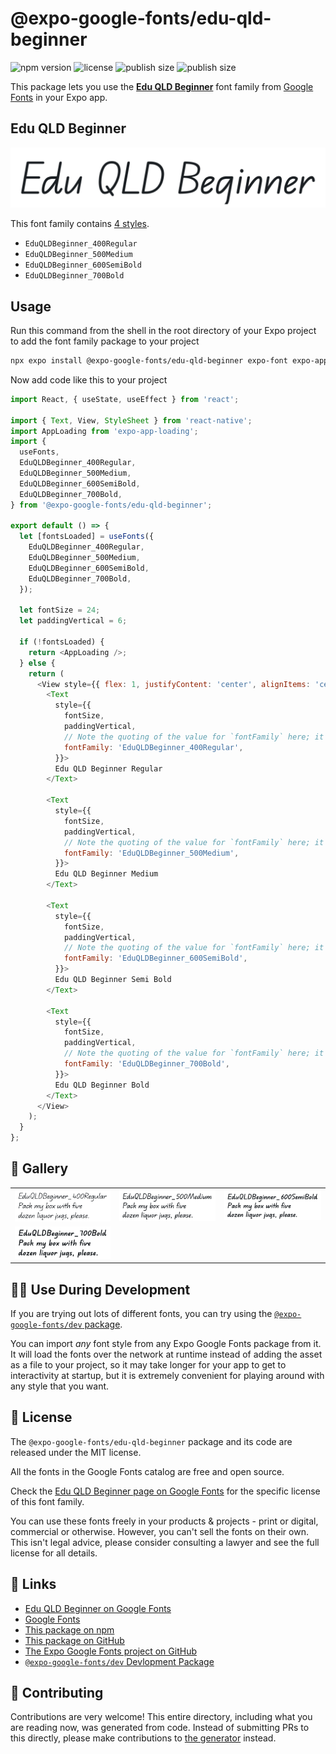 # @expo-google-fonts/edu-qld-beginner

![npm version](https://flat.badgen.net/npm/v/@expo-google-fonts/edu-qld-beginner)
![license](https://flat.badgen.net/github/license/expo/google-fonts)
![publish size](https://flat.badgen.net/packagephobia/install/@expo-google-fonts/edu-qld-beginner)
![publish size](https://flat.badgen.net/packagephobia/publish/@expo-google-fonts/edu-qld-beginner)

This package lets you use the [**Edu QLD Beginner**](https://fonts.google.com/specimen/Edu+QLD+Beginner) font family from [Google Fonts](https://fonts.google.com/) in your Expo app.

## Edu QLD Beginner

![Edu QLD Beginner](./font-family.png)

This font family contains [4 styles](#-gallery).

- `EduQLDBeginner_400Regular`
- `EduQLDBeginner_500Medium`
- `EduQLDBeginner_600SemiBold`
- `EduQLDBeginner_700Bold`

## Usage

Run this command from the shell in the root directory of your Expo project to add the font family package to your project
```sh
npx expo install @expo-google-fonts/edu-qld-beginner expo-font expo-app-loading
```

Now add code like this to your project
```js
import React, { useState, useEffect } from 'react';

import { Text, View, StyleSheet } from 'react-native';
import AppLoading from 'expo-app-loading';
import {
  useFonts,
  EduQLDBeginner_400Regular,
  EduQLDBeginner_500Medium,
  EduQLDBeginner_600SemiBold,
  EduQLDBeginner_700Bold,
} from '@expo-google-fonts/edu-qld-beginner';

export default () => {
  let [fontsLoaded] = useFonts({
    EduQLDBeginner_400Regular,
    EduQLDBeginner_500Medium,
    EduQLDBeginner_600SemiBold,
    EduQLDBeginner_700Bold,
  });

  let fontSize = 24;
  let paddingVertical = 6;

  if (!fontsLoaded) {
    return <AppLoading />;
  } else {
    return (
      <View style={{ flex: 1, justifyContent: 'center', alignItems: 'center' }}>
        <Text
          style={{
            fontSize,
            paddingVertical,
            // Note the quoting of the value for `fontFamily` here; it expects a string!
            fontFamily: 'EduQLDBeginner_400Regular',
          }}>
          Edu QLD Beginner Regular
        </Text>

        <Text
          style={{
            fontSize,
            paddingVertical,
            // Note the quoting of the value for `fontFamily` here; it expects a string!
            fontFamily: 'EduQLDBeginner_500Medium',
          }}>
          Edu QLD Beginner Medium
        </Text>

        <Text
          style={{
            fontSize,
            paddingVertical,
            // Note the quoting of the value for `fontFamily` here; it expects a string!
            fontFamily: 'EduQLDBeginner_600SemiBold',
          }}>
          Edu QLD Beginner Semi Bold
        </Text>

        <Text
          style={{
            fontSize,
            paddingVertical,
            // Note the quoting of the value for `fontFamily` here; it expects a string!
            fontFamily: 'EduQLDBeginner_700Bold',
          }}>
          Edu QLD Beginner Bold
        </Text>
      </View>
    );
  }
};

```

## 🔡 Gallery


||||
|-|-|-|
|![EduQLDBeginner_400Regular](./EduQLDBeginner_400Regular.ttf.png)|![EduQLDBeginner_500Medium](./EduQLDBeginner_500Medium.ttf.png)|![EduQLDBeginner_600SemiBold](./EduQLDBeginner_600SemiBold.ttf.png)||
|![EduQLDBeginner_700Bold](./EduQLDBeginner_700Bold.ttf.png)||||


## 👩‍💻 Use During Development

If you are trying out lots of different fonts, you can try using the [`@expo-google-fonts/dev` package](https://github.com/expo/google-fonts/tree/master/font-packages/dev#readme).

You can import *any* font style from any Expo Google Fonts package from it. It will load the fonts
over the network at runtime instead of adding the asset as a file to your project, so it may take longer
for your app to get to interactivity at startup, but it is extremely convenient
for playing around with any style that you want.

## 📖 License

The `@expo-google-fonts/edu-qld-beginner` package and its code are released under the MIT license.

All the fonts in the Google Fonts catalog are free and open source.

Check the [Edu QLD Beginner page on Google Fonts](https://fonts.google.com/specimen/Edu+QLD+Beginner) for the specific license of this font family.

You can use these fonts freely in your products & projects - print or digital, commercial or otherwise. However, you can't sell the fonts on their own. This isn't legal advice, please consider consulting a lawyer and see the full license for all details.

## 🔗 Links

- [Edu QLD Beginner on Google Fonts](https://fonts.google.com/specimen/Edu+QLD+Beginner)
- [Google Fonts](https://fonts.google.com/)
- [This package on npm](https://www.npmjs.com/package/@expo-google-fonts/edu-qld-beginner)
- [This package on GitHub](https://github.com/expo/google-fonts/tree/master/font-packages/edu-qld-beginner)
- [The Expo Google Fonts project on GitHub](https://github.com/expo/google-fonts)
- [`@expo-google-fonts/dev` Devlopment Package](https://github.com/expo/google-fonts/tree/master/font-packages/dev)

## 🤝 Contributing

Contributions are very welcome! This entire directory, including what you are reading now, was generated from code. Instead of submitting PRs to this directly, please make contributions to [the generator](https://github.com/expo/google-fonts/tree/master/packages/generator) instead.
